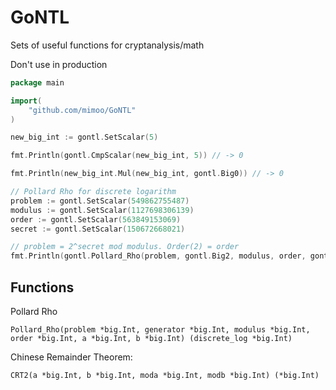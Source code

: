 # GoNTL

Sets of useful functions for cryptanalysis/math

Don't use in production

```go
package main

import(
    "github.com/mimoo/GoNTL"
)

new_big_int := gontl.SetScalar(5)

fmt.Println(gontl.CmpScalar(new_big_int, 5)) // -> 0

fmt.Println(new_big_int.Mul(new_big_int, gontl.Big0)) // -> 0

// Pollard Rho for discrete logarithm
problem := gontl.SetScalar(549862755487)
modulus := gontl.SetScalar(1127698306139)
order := gontl.SetScalar(563849153069)
secret := gontl.SetScalar(150672668021)

// problem = 2^secret mod modulus. Order(2) = order
fmt.Println(gontl.Pollard_Rho(problem, gontl.Big2, modulus, order, gontl.Big0, gontl.Big0)) // -> secret
```

## Functions

Pollard Rho

```
Pollard_Rho(problem *big.Int, generator *big.Int, modulus *big.Int, order *big.Int, a *big.Int, b *big.Int) (discrete_log *big.Int)
```

Chinese Remainder Theorem:

```
CRT2(a *big.Int, b *big.Int, moda *big.Int, modb *big.Int) (*big.Int)
```

